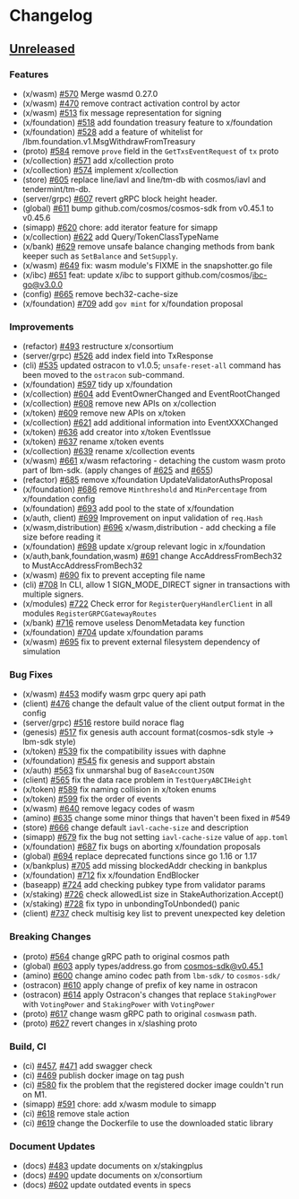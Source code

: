 <!--
Guiding Principles:

Changelogs are for humans, not machines.
There should be an entry for every single version.
The same types of changes should be grouped.
Versions and sections should be linkable.
The latest version comes first.
The release date of each version is displayed.
Mention whether you follow Semantic Versioning.

Usage:

Change log entries are to be added to the Unreleased section under the
appropriate stanza (see below). Each entry should ideally include a tag and
the Github issue reference in the following format:

* (<tag>) \#<issue-number> message

The issue numbers will later be link-ified during the release process so you do
not have to worry about including a link manually, but you can if you wish.

Types of changes (Stanzas):

"Features" for new features.
"Improvements" for changes in existing functionality.
"Deprecated" for soon-to-be removed features.
"Bug Fixes" for any bug fixes.
"Client Breaking" for breaking Protobuf, gRPC and REST routes used by end-users.
"CLI Breaking" for breaking CLI commands.
"API Breaking" for breaking exported APIs used by developers building on SDK.
"State Machine Breaking" for any changes that result in a different AppState given same genesisState and txList.
Ref: https://keepachangelog.com/en/1.0.0/
-->

# Changelog

## [Unreleased](https://github.com/line/lbm-sdk/compare/v0.45.0-rc0...HEAD)

### Features
* (x/wasm) [\#570](https://github.com/line/lbm-sdk/pull/570) Merge wasmd 0.27.0
* (x/wasm) [\#470](https://github.com/line/lbm-sdk/pull/470) remove contract activation control by actor
* (x/wasm) [\#513](https://github.com/line/lbm-sdk/pull/513) fix message representation for signing
* (x/foundation) [\#518](https://github.com/line/lbm-sdk/pull/518) add foundation treasury feature to x/foundation
* (x/foundation) [\#528](https://github.com/line/lbm-sdk/pull/528) add a feature of whitelist for /lbm.foundation.v1.MsgWithdrawFromTreasury
* (proto) [\#584](https://github.com/line/lbm-sdk/pull/564) remove `prove` field in the `GetTxsEventRequest` of `tx` proto
* (x/collection) [\#571](https://github.com/line/lbm-sdk/pull/571) add x/collection proto
* (x/collection) [\#574](https://github.com/line/lbm-sdk/pull/574) implement x/collection
* (store) [\#605](https://github.com/line/lbm-sdk/pull/605) replace line/iavl and line/tm-db with cosmos/iavl and tendermint/tm-db.
* (server/grpc) [\#607](https://github.com/line/lbm-sdk/pull/607) revert gRPC block height header.
* (global) [\#611](https://github.com/line/lbm-sdk/pull/611) bump github.com/cosmos/cosmos-sdk from v0.45.1 to v0.45.6
* (simapp) [\#620](https://github.com/line/lbm-sdk/pull/620) chore: add iterator feature for simapp
* (x/collection) [\#622](https://github.com/line/lbm-sdk/pull/622) add Query/TokenClassTypeName
* (x/bank) [\#629](https://github.com/line/lbm-sdk/pull/629) remove unsafe balance changing methods from bank keeper such as `SetBalance` and `SetSupply`.
* (x/wasm) [\#649](https://github.com/line/lbm-sdk/pull/649) fix: wasm module's FIXME in the snapshotter.go file
* (x/ibc) [\#651](https://github.com/line/lbm-sdk/pull/651) feat: update x/ibc to support github.com/cosmos/ibc-go@v3.0.0
* (config) [\#665](https://github.com/line/lbm-sdk/pull/665) remove bech32-cache-size
* (x/foundation) [\#709](https://github.com/line/lbm-sdk/pull/709) add `gov mint` for x/foundation proposal

### Improvements

* (refactor) [\#493](https://github.com/line/lbm-sdk/pull/493) restructure x/consortium
* (server/grpc) [\#526](https://github.com/line/lbm-sdk/pull/526) add index field into TxResponse
* (cli) [\#535](https://github.com/line/lbm-sdk/pull/536) updated ostracon to v1.0.5; `unsafe-reset-all` command has been moved to the `ostracon` sub-command.
* (x/foundation) [\#597](https://github.com/line/lbm-sdk/pull/597) tidy up x/foundation
* (x/collection) [\#604](https://github.com/line/lbm-sdk/pull/604) add EventOwnerChanged and EventRootChanged
* (x/collection) [\#608](https://github.com/line/lbm-sdk/pull/608) remove new APIs on x/collection
* (x/token) [\#609](https://github.com/line/lbm-sdk/pull/609) remove new APIs on x/token
* (x/collection) [\#621](https://github.com/line/lbm-sdk/pull/621) add additional information into EventXXXChanged
* (x/token) [\#636](https://github.com/line/lbm-sdk/pull/636) add creator into x/token EventIssue
* (x/token) [\#637](https://github.com/line/lbm-sdk/pull/637) rename x/token events
* (x/collection) [\#639](https://github.com/line/lbm-sdk/pull/639) rename x/collection events
* (x/wasm) [\#661](https://github.com/line/lbm-sdk/pull/661) x/wasm refactoring - detaching the custom wasm proto part of lbm-sdk. (apply changes of [\#625](https://github.com/line/lbm-sdk/pull/625) and [\#655](https://github.com/line/lbm-sdk/pull/655))
* (refactor) [\#685](https://github.com/line/lbm-sdk/pull/685) remove x/foundation UpdateValidatorAuthsProposal
* (x/foundation) [\#686](https://github.com/line/lbm-sdk/pull/686) remove `Minthreshold` and `MinPercentage` from x/foundation config
* (x/foundation) [\#693](https://github.com/line/lbm-sdk/pull/693) add pool to the state of x/foundation
* (x/auth, client) [\#699](https://github.com/line/lbm-sdk/pull/699) Improvement on input validation of `req.Hash`
* (x/wasm,distribution) [\#696](https://github.com/line/lbm-sdk/pull/696) x/wasm,distribution - add checking a file size before reading it
* (x/foundation) [\#698](https://github.com/line/lbm-sdk/pull/698) update x/group relevant logic in x/foundation
* (x/auth,bank,foundation,wasm) [\#691](https://github.com/line/lbm-sdk/pull/691) change AccAddressFromBech32 to MustAccAddressFromBech32
* (x/wasm) [\#690](https://github.com/line/lbm-sdk/pull/690) fix to prevent accepting file name
* (cli) [\#708](https://github.com/line/lbm-sdk/pull/708) In CLI, allow 1 SIGN_MODE_DIRECT signer in transactions with multiple signers.
* (x/modules) [\#722](https://github.com/line/lbm-sdk/pull/722) Check error for `RegisterQueryHandlerClient` in all modules `RegisterGRPCGatewayRoutes`
* (x/bank) [\#716](https://github.com/line/lbm-sdk/pull/716) remove useless DenomMetadata key function
* (x/foundation) [\#704](https://github.com/line/lbm-sdk/pull/704) update x/foundation params
* (x/wasm)  [\#695](https://github.com/line/lbm-sdk/pull/695) fix to prevent external filesystem dependency of simulation

### Bug Fixes
* (x/wasm) [\#453](https://github.com/line/lbm-sdk/pull/453) modify wasm grpc query api path
* (client) [\#476](https://github.com/line/lbm-sdk/pull/476) change the default value of the client output format in the config
* (server/grpc) [\#516](https://github.com/line/lbm-sdk/pull/516) restore build norace flag
* (genesis) [\#517](https://github.com/line/lbm-sdk/pull/517) fix genesis auth account format(cosmos-sdk style -> lbm-sdk style)
* (x/token) [\#539](https://github.com/line/lbm-sdk/pull/539) fix the compatibility issues with daphne
* (x/foundation) [\#545](https://github.com/line/lbm-sdk/pull/545) fix genesis and support abstain
* (x/auth) [\#563](https://github.com/line/lbm-sdk/pull/563) fix unmarshal bug of `BaseAccountJSON`
* (client) [\#565](https://github.com/line/lbm-sdk/pull/565) fix the data race problem in `TestQueryABCIHeight`
* (x/token) [\#589](https://github.com/line/lbm-sdk/pull/589) fix naming collision in x/token enums
* (x/token) [\#599](https://github.com/line/lbm-sdk/pull/599) fix the order of events
* (x/wasm) [\#640](https://github.com/line/lbm-sdk/pull/640) remove legacy codes of wasm
* (amino) [\#635](https://github.com/line/lbm-sdk/pull/635) change some minor things that haven't been fixed in #549
* (store) [\#666](https://github.com/line/lbm-sdk/pull/666) change default `iavl-cache-size` and description 
* (simapp) [\#679](https://github.com/line/lbm-sdk/pull/679) fix the bug not setting `iavl-cache-size` value of `app.toml`
* (x/foundation) [\#687](https://github.com/line/lbm-sdk/pull/687) fix bugs on aborting x/foundation proposals
* (global) [\#694](https://github.com/line/lbm-sdk/pull/694) replace deprecated functions since go 1.16 or 1.17
* (x/bankplus) [\#705](https://github.com/line/lbm-sdk/pull/705) add missing blockedAddr checking in bankplus
* (x/foundation) [\#712](https://github.com/line/lbm-sdk/pull/712) fix x/foundation EndBlocker
* (baseapp) [\#724](https://github.com/line/lbm-sdk/pull/724) add checking pubkey type from validator params
* (x/staking) [\#726](https://github.com/line/lbm-sdk/pull/726) check allowedList size in StakeAuthorization.Accept()
* (x/staking) [\#728](https://github.com/line/lbm-sdk/pull/728) fix typo in unbondingToUnbonded() panic
* (client) [\#737](https://github.com/line/lbm-sdk/pull/737) check multisig key list to prevent unexpected key deletion

### Breaking Changes
* (proto) [\#564](https://github.com/line/lbm-sdk/pull/564) change gRPC path to original cosmos path
* (global) [\#603](https://github.com/line/lbm-sdk/pull/603) apply types/address.go from cosmos-sdk@v0.45.1
* (amino) [\#600](https://github.com/line/lbm-sdk/pull/600) change amino codec path from `lbm-sdk/` to `cosmos-sdk/`
* (ostracon) [\#610](https://github.com/line/lbm-sdk/pull/610) apply change of prefix of key name in ostracon
* (ostracon) [\#614](https://github.com/line/lbm-sdk/pull/614) apply Ostracon's changes that replace `StakingPower` with `VotingPower` and `StakingPower` with `VotingPower`
* (proto) [\#617](https://github.com/line/lbm-sdk/pull/617) change wasm gRPC path to original `cosmwasm` path.
* (proto) [\#627](https://github.com/line/lbm-sdk/pull/627) revert changes in x/slashing proto

### Build, CI

* (ci) [\#457](https://github.com/line/lbm-sdk/pull/457), [\#471](https://github.com/line/lbm-sdk/pull/471) add swagger check
* (ci) [\#469](https://github.com/line/lbm-sdk/pull/469) publish docker image on tag push
* (ci) [\#580](https://github.com/line/lbm-sdk/pull/580) fix the problem that the registered docker image couldn't run on M1.
* (simapp) [\#591](https://github.com/line/lbm-sdk/pull/591) chore: add x/wasm module to simapp
* (ci) [\#618](https://github.com/line/lbm-sdk/pull/618) remove stale action
* (ci) [\#619](https://github.com/line/lbm-sdk/pull/619) change the Dockerfile to use the downloaded static library

### Document Updates

* (docs) [\#483](https://github.com/line/lbm-sdk/pull/483) update documents on x/stakingplus
* (docs) [\#490](https://github.com/line/lbm-sdk/pull/490) update documents on x/consortium
* (docs) [\#602](https://github.com/line/lbm-sdk/pull/602) update outdated events in specs
